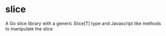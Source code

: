 # slice
A Go slice library with a generic Slice[T] type and Javascript like methods to manipulate the slice
